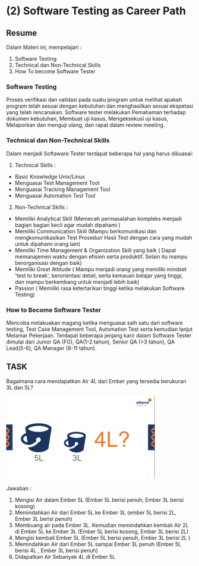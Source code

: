 # (2)   Software Testing as Career Path

## Resume 

Dalam Materi ini, mempelajari :
1. Software Testing
2. Technical dan Non-Technical Skills
3. How To become Software Tester

### Software Testing
Proses verifikasi dan validasi pada suatu program untuk melihat apakah program telah sesuai dengan kebutuhan dan menghasilkan sesuai ekspetasi yang telah rencanakan. Software tester melakukan Pemahaman terhadap dokumen kebutuhan, Membuat uji kasus, Mengeksekusi uji kasus, Melaporkan dan menguji ulang, dan rapat dalam review meeting.


### Technical dan Non-Technical Skills
Dalam menjadi Softaware Tester terdapat beberapa hal yang harus dikuasai:
1. Technical Skills :
  * Basic Knowledge Unix/Linux
  * Menguasai Test Management Tool
  * Menguasai Tracking Management Tool
  * Menguasai Automation Test Tool

2. Non-Technical Skills :
  * Memiliki Analytical Skill (Memecah permasalahan kompleks menjadi bagian bagian kecil agar mudah dipahami )
  * Memiliki Communication Skill (Mampu berkomunikasi dan mengkomunikasikan Test Prosedur/ Hasil Test dengan cara yang mudah untuk dipahami orang lain)
  * Memiliki Time Management & Organization  Skill yang baik ( Dapat memanajemen waktu dengan efisien serta produktif. Selain itu mampu berorganisasi dengan baik)
  * Memiliki Great Attitude ( Mampu menjadi orang yang memiliki mindset 'test to break', berorientasi detail, serta kemauan belajar yang tinggi, dan mampu berkembang untuk menjadi lebih baik) 
  * Passion ( Memiliki rasa ketertarikan tinggi ketika melakukan Software Testing)
 
### How to Become Software Tester
Mencoba melakuakan magang ketika menguasai salh satu dari software testing, Test Case Management Tool, Automation Test serta kemudian lanjut Melamar Pekerjaan. Terdapat beberapa jenjang karir dalam Software Tester dimulai dari Junior QA (FG), QA(1-2 tahun), Senior QA (>3 tahun), QA Lead(5-6), QA Manager (8-11 tahun). 

## TASK
Bagaimana cara mendapatkan Air 4L dari Ember yang tersedia berukuran 3L dan 5L?

<img src="./Screenshoot/Analitikal_Soal.png" width="400">

Jawaban :
  1. Mengisi Air dalam Ember 5L (Ember 5L berisi penuh, Ember 3L berisi kosong)
  2. Memindahkan Air dari Ember 5L ke Ember 3L (ember 5L berisi 2L, Ember 3L berisi penuh)
  3. Membuang air pada Ember 3L. Kemudian memindahkan kembali Air 2L di Ember 5L ke Ember 3L (Ember 5L berisi kosong, Ember 3L berisi 2L)
  4. Mengisi kembali Ember 5L (Ember 5L berisi penuh, Ember 3L berisi 2L )
  5. Memindahkan Air dari Ember 5L sampai Ember 3L penuh (Ember 5L berisi 4L , Ember 3L berisi penuh)
  6. Didapatkan Air Sebanyak 4L di Ember 5L

